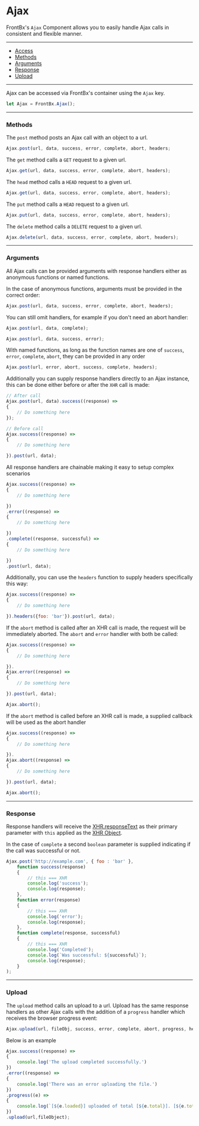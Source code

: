 # Ajax

FrontBx's `Ajax` Component allows you to easily handle Ajax calls in consistent and flexible manner. 

---

*   [Access](#access)
*   [Methods](#methods)
*   [Arguments](#arguments)
*   [Response](#response)
*   [Upload](#upload)

---

Ajax can be accessed via FrontBx's container using the `Ajax` key.

```JavaScript
let Ajax = FrontBx.Ajax();
```

---

### Methods

The `post` method posts an Ajax call with an object to a url. 

```JavaScript
Ajax.post(url, data, success, error, complete, abort, headers;
```

The `get` method calls a `GET` request to a given url. 

```JavaScript
Ajax.get(url, data, success, error, complete, abort, headers);
```

The `head` method calls a `HEAD` request to a given url. 

```JavaScript
Ajax.get(url, data, success, error, complete, abort, headers);
```

The `put` method calls a `HEAD` request to a given url. 

```JavaScript
Ajax.put(url, data, success, error, complete, abort, headers);
```

The `delete` method calls a `DELETE` request to a given url. 

```JavaScript
Ajax.delete(url, data, success, error, complete, abort, headers);
```

---

### Arguments

All Ajax calls can be provided arguments with response handlers either as anonymous functions or named functions.

In the case of anonymous functions, arguments must be provided in the correct order:

```JavaScript
Ajax.post(url, data, success, error, complete, abort, headers);
```

You can still omit handlers, for example if you don't need an abort handler:

```JavaScript
Ajax.post(url, data, complete);

Ajax.post(url, data, success, error);
```

With named functions, as long as the function names are one of `success`, `error`, `complete`, `abort`, they can be provided in any order

```JavaScript
Ajax.post(url, error, abort, success, complete, headers);
```

Additionally you can supply response handlers directly to an Ajax instance, this can be done either before or after the `XHR` call is made:

```JavaScript
// After call
Ajax.post(url, data).success((response) =>
{
    // Do something here
});

// Before call
Ajax.success((response) =>
{
    // Do something here

}).post(url, data);
```

All response handlers are chainable making it easy to setup complex scenarios 

```JavaScript
Ajax.success((response) =>
{
    // Do something here

})
.error((response) =>
{
    // Do something here

})
.complete((response, successful) =>
{
    // Do something here

})
.post(url, data);
```

Additionally, you can use the `headers` function to supply headers specifically this way:

```JavaScript
Ajax.success((response) =>
{
    // Do something here

}).headers({foo: 'bar'}).post(url, data);
```

If the `abort` method is called after an XHR call is made, the request will be immediately aborted. The `abort` and `error` handler with both be called:

```JavaScript
Ajax.success((response) =>
{
    // Do something here

}).
Ajax.error((response) =>
{
    // Do something here

}).post(url, data);

Ajax.abort();
```

If the `abort` method is called before an XHR call is made, a supplied callback will be used as the abort handler

```JavaScript
Ajax.success((response) =>
{
    // Do something here

}).
Ajax.abort((response) =>
{
    // Do something here

}).post(url, data);

Ajax.abort();
```

---

### Response

Response handlers will receive the [XHR.responseText](https://developer.mozilla.org/en-US/docs/Web/API/XMLHttpRequest/responseText) as their primary parameter with `this` applied as the [XHR Object](https://developer.mozilla.org/en-US/docs/Glossary/XMLHttpRequest).

In the case of `complete` a second `boolean` parameter is supplied indicating if the call was successful or not.

```JavaScript
Ajax.post('http://example.com', { foo : 'bar' }, 
    function success(response)
    {
        // this === XHR
        console.log('success');
        console.log(response);
    },
    function error(response)
    {
        // this === XHR
        console.log('error');
        console.log(response);
    },
    function complete(response, successful)
    {
        // this === XHR
        console.log('Completed');
        console.log(`Was successful: ${successful}`);
        console.log(response);
    }
);
```

---

### Upload

The `upload` method calls an upload to a url. Upload has the same response handlers as other Ajax calls with the addition of a `progress` handler which receives the browser progress event:

```JavaScript
Ajax.upload(url, fileObj, success, error, complete, abort, progress, headers);
```

Below is an example 

```JavaScript
Ajax.success((response) =>
{
    console.log('The upload completed successfully.')
})
.error((response) =>
{
    console.log('There was an error uploading the file.')
})
.progress((e) =>
{
    console.log(`[${e.loaded}] uploaded of total [${e.total}]. [${e.total - e.loaded}] remaining....`);
})
.upload(url,fileObject);
```